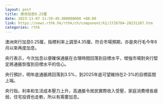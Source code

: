 ```yaml
---
layout: post
title: 澳洲加息0.25厘
date: 2023-11-07 11:59:49.000000000 +08:00
link: https://news.rthk.hk/rthk/ch/component/k2/1726784-20231107.htm
categories: rthk
---
```


澳洲央行加息0.25厘，指標利率上調至4.35厘，符合市場預期，亦是央行毛今年6月以來再度加息。

央行表示，今次加息以便確保通脹在合理時間回落到目標水平，增強市場對央行堅定將通脹恢復到目標水平的信心。

央行預計，明年底通脹將回落到3.5%，到2025年底可望維持在2-3%的目標區間上端。

央行指，利率和生活成本壓力上升，高通脹令居民實際收入受壓，家庭消費增長疲弱，住宅投資也走軟，所以有需要加息。
